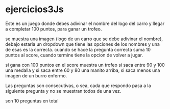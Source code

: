 # ejercicios3Js
Este es un juego donde debes adivinar el nombre del logo del carro y llegar a completar 100 puntos, para ganar un trofeo.

se muestra una imagen (logo de un carro que se debe adivinar el nombre), debajo estaria un dropdown que tiene las opciones de los nombres y una de esas es la correcta.
cuando se hace la pregunta correcta suma 10 puntos al score, cuando termine tiene la opcion de volver a jugar.

 si gana con 100 puntos en el score muestra un trofeo 
 si saca entre 90 y 100 una medalla
 y si saca entre 60 y 80 una manito arriba, si saca menos una imagen de un burro enfermo.

 Las preguntas son consecutivas, o sea, cada que respondo pasa a la siguiente pregunta y no se muestran todos de una vez.

 son 10 preguntas en total 
